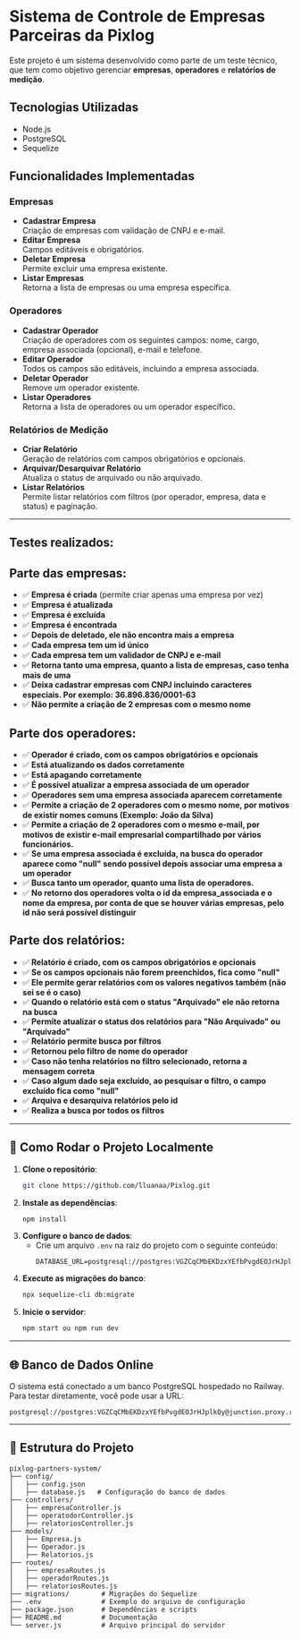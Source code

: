# Sistema de Controle de Empresas Parceiras da Pixlog

Este projeto é um sistema desenvolvido como parte de um teste técnico, que tem como objetivo gerenciar **empresas**, **operadores** e **relatórios de medição**.

## Tecnologias Utilizadas
- Node.js
- PostgreSQL
- Sequelize

## Funcionalidades Implementadas

### Empresas
- **Cadastrar Empresa**  
  Criação de empresas com validação de CNPJ e e-mail.
- **Editar Empresa**  
  Campos editáveis e obrigatórios.
- **Deletar Empresa**  
  Permite excluir uma empresa existente.
- **Listar Empresas**  
  Retorna a lista de empresas ou uma empresa específica.

### Operadores
- **Cadastrar Operador**  
  Criação de operadores com os seguintes campos: nome, cargo, empresa associada (opcional), e-mail e telefone.
- **Editar Operador**  
  Todos os campos são editáveis, incluindo a empresa associada.
- **Deletar Operador**  
  Remove um operador existente.
- **Listar Operadores**  
  Retorna a lista de operadores ou um operador específico.

### Relatórios de Medição
- **Criar Relatório**  
  Geração de relatórios com campos obrigatórios e opcionais.
- **Arquivar/Desarquivar Relatório**  
  Atualiza o status de arquivado ou não arquivado.
- **Listar Relatórios**  
  Permite listar relatórios com filtros (por operador, empresa, data e status) e paginação.

---

## Testes realizados:

## Parte das empresas:

- ✅ **Empresa é criada** (permite criar apenas uma empresa por vez)
- ✅ **Empresa é atualizada**
- ✅ **Empresa é excluída**
- ✅ **Empresa é encontrada**
- ✅ **Depois de deletado, ele não encontra mais a empresa**
- ✅ **Cada empresa tem um id único**
- ✅ **Cada empresa tem um validador de CNPJ e e-mail**
- ✅ **Retorna tanto uma empresa, quanto a lista de empresas, caso tenha mais de uma**
- ✅ **Deixa cadastrar empresas com CNPJ incluindo caracteres especiais. Por exemplo: 36.896.836/0001-63**
- ✅ **Não permite a criação de 2 empresas com o mesmo nome**

## Parte dos operadores:

- ✅ **Operador é criado, com os campos obrigatórios e opcionais**
- ✅ **Está atualizando os dados corretamente**
- ✅ **Está apagando corretamente**
- ✅ **É possível atualizar a empresa associada de um operador**
- ✅ **Operadores sem uma empresa associada aparecem corretamente**
- ✅ **Permite a criação de 2 operadores com o mesmo nome, por motivos de existir nomes comuns (Exemplo: João da Silva)**
- ✅ **Permite a criação de 2 operadores com o mesmo e-mail, por motivos de existir e-mail empresarial compartilhado por vários funcionários.**
- ✅ **Se uma empresa associada é excluída, na busca do operador aparece como "null" sendo possível depois associar uma empresa a um operador**
- ✅ **Busca tanto um operador, quanto uma lista de operadores.**
- ✅ **No retorno dos operadores volta o id da empresa_associada e o nome da empresa, por conta de que se houver várias empresas, pelo id não será possível distinguir**


## Parte dos relatórios:

- ✅ **Relatório é criado, com os campos obrigatórios e opcionais**
- ✅ **Se os campos opcionais não forem preenchidos, fica como "null"**
- ✅ **Ele permite gerar relatórios com os valores negativos também (não sei se é o caso)**
- ✅ **Quando o relatório está com o status "Arquivado" ele não retorna na busca**
- ✅ **Permite atualizar o status dos relatórios para "Não Arquivado" ou "Arquivado"**
- ✅ **Relatório permite busca por filtros**
- ✅ **Retornou pelo filtro de nome do operador**
- ✅ **Caso não tenha relatórios no filtro selecionado, retorna a mensagem correta**
- ✅ **Caso algum dado seja excluído, ao pesquisar o filtro, o campo excluído fica como "null"**
- ✅ **Arquiva e desarquiva relatórios pelo id**
- ✅ **Realiza a busca por todos os filtros**

---

## 📝 Como Rodar o Projeto Localmente

1. **Clone o repositório**:
   ```bash
   git clone https://github.com/lluanaa/Pixlog.git
   ```
2. **Instale as dependências**:
   ```bash
   npm install
   ```
3. **Configure o banco de dados**:
   - Crie um arquivo `.env` na raiz do projeto com o seguinte conteúdo:
     ```env
     DATABASE_URL=postgresql://postgres:VGZCqCMbEKDzxYEfbPvgdEOJrHJplkQy@junction.proxy.rlwy.net:50477/railway
     ```
4. **Execute as migrações do banco**:
   ```bash
   npx sequelize-cli db:migrate
   ```
5. **Inicie o servidor**:
   ```bash
   npm start ou npm run dev
   ```

---

## 🌐 Banco de Dados Online

O sistema está conectado a um banco PostgreSQL hospedado no Railway. Para testar diretamente, você pode usar a URL:

```plaintext
postgresql://postgres:VGZCqCMbEKDzxYEfbPvgdEOJrHJplkQy@junction.proxy.rlwy.net:50477/railway
```

---

## 📂 Estrutura do Projeto

```plaintext
pixlog-partners-system/
├── config/
│   ├── config.json
│   ├── database.js   # Configuração do banco de dados
├── controllers/
│   ├── empresaController.js
│   ├── operatodorController.js
│   ├── relatoriosController.js
├── models/
│   ├── Empresa.js
│   ├── Operador.js
│   ├── Relatorios.js
├── routes/
│   ├── empresaRoutes.js
│   ├── operadorRoutes.js
│   ├── relatoriosRoutes.js
├── migrations/        # Migrações do Sequelize
├── .env               # Exemplo do arquivo de configuração
├── package.json       # Dependências e scripts
├── README.md          # Documentação
└── server.js          # Arquivo principal do servidor
```
